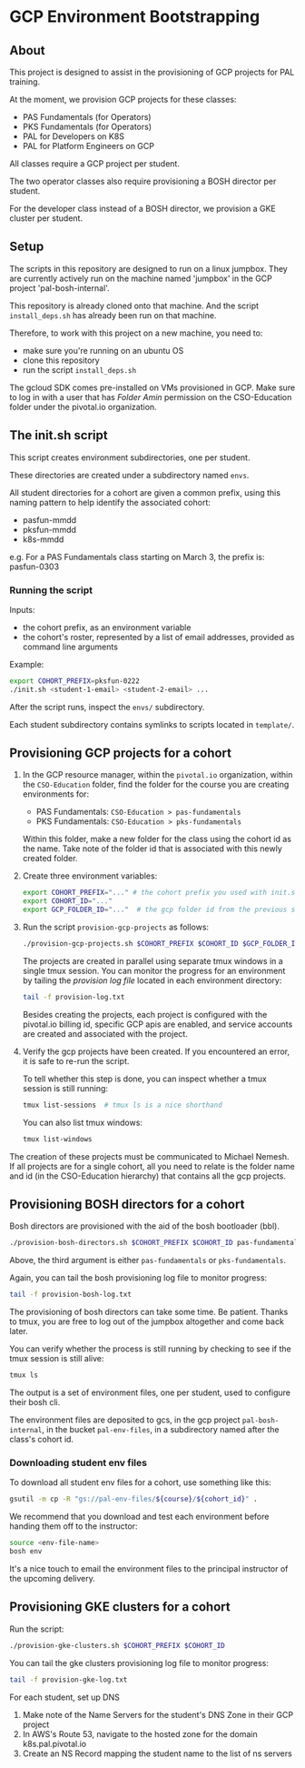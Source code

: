 
# GCP Environment Bootstrapping

## About
This project is designed to assist in the provisioning of GCP projects for PAL training.

At the moment, we provision GCP projects for these classes:

- PAS Fundamentals (for Operators)
- PKS Fundamentals (for Operators)
- PAL for Developers on K8S
- PAL for Platform Engineers on GCP

All classes require a GCP project per student.

The two operator classes also require provisioning a BOSH director per student.

For the developer class instead of a BOSH director, we provision a GKE cluster per student.

## Setup

The scripts in this repository are designed to run on a  linux jumpbox.
They are currently actively run on the machine named 'jumpbox' in the GCP project 'pal-bosh-internal'.

This repository is already cloned onto that machine.
And the script `install_deps.sh` has already been run on that machine.

Therefore, to work with this project on a new machine, you need to:

- make sure you're running on an ubuntu OS
- clone this repository
- run the script `install_deps.sh`

The gcloud SDK comes pre-installed on VMs provisioned in GCP.
Make sure to log in with a user that has _Folder Amin_ permission
on the CSO-Education folder under the pivotal.io organization.

## The init.sh script

This script creates environment subdirectories, one per student.

These directories are created under a subdirectory named `envs`.

All student directories for a cohort are given a common prefix,
using this naming pattern to help identify the associated cohort:

- pasfun-mmdd
- pksfun-mmdd
- k8s-mmdd

e.g. For a PAS Fundamentals class starting on March 3, the prefix is: pasfun-0303

### Running the script

Inputs:

- the cohort prefix, as an environment variable
- the cohort's roster, represented by a list of email addresses, provided as command line arguments

Example:

```bash
export COHORT_PREFIX=pksfun-0222
./init.sh <student-1-email> <student-2-email> ...
```

After the script runs, inspect the `envs/` subdirectory.

Each student subdirectory contains symlinks to scripts located in `template/`.

## Provisioning GCP projects for a cohort

1. In the GCP resource manager, within the `pivotal.io` organization,
   within the `CSO-Education` folder, find the folder for the course you
   are creating environments for:

   - PAS Fundamentals: `CSO-Education > pas-fundamentals`
   - PKS Fundamentals: `CSO-Education > pks-fundamentals`

   Within this folder, make a new folder for the class using the cohort
   id as the name. Take note of the folder id that is associated with
   this newly created folder.

1. Create three environment variables:

    ```bash
    export COHORT_PREFIX="..." # the cohort prefix you used with init.sh earlier
    export COHORT_ID="..."
    export GCP_FOLDER_ID="..."  # the gcp folder id from the previous step
    ```

1. Run the script `provision-gcp-projects` as follows:

    ```bash
    ./provision-gcp-projects.sh $COHORT_PREFIX $COHORT_ID $GCP_FOLDER_ID
    ```

    The projects are created in parallel using separate tmux windows in a single tmux session.
    You can monitor the progress for an environment by tailing the _provision log file_ located
    in each environment directory:

    ```bash
    tail -f provision-log.txt
    ```

    Besides creating the projects, each project is configured with the pivotal.io
    billing id, specific GCP apis are enabled, and service accounts are created
    and associated with the project.

1. Verify the gcp projects have been created.
   If you encountered an error, it is safe to re-run the script.

   To tell whether this step is done, you can inspect whether a tmux session
   is still running:

   ```bash
   tmux list-sessions  # tmux ls is a nice shorthand
   ```

   You can also list tmux windows:

   ```bash
   tmux list-windows
   ```

The creation of these projects must be communicated to Michael Nemesh.
If all projects are for a single cohort, all you need to relate is the folder name and id
(in the CSO-Education hierarchy) that contains all the gcp projects.

## Provisioning BOSH directors for a cohort

Bosh directors are provisioned with the aid of the bosh bootloader (bbl).

```bash
./provision-bosh-directors.sh $COHORT_PREFIX $COHORT_ID pas-fundamentals|pks-fundamentals
```

Above, the third argument is either `pas-fundamentals` or `pks-fundamentals`.

Again, you can tail the bosh provisioning log file to monitor progress:

```bash
tail -f provision-bosh-log.txt
```

The provisioning of bosh directors can take some time.
Be patient.
Thanks to tmux, you are free to log out of the jumpbox altogether and come back later.

You can verify whether the process is still running by checking to see if the tmux session is still alive:

```bash
tmux ls
```

The output is a set of environment files, one per student, used to configure their bosh cli.

The environment files are deposited to gcs, in the gcp project `pal-bosh-internal`,
in the bucket `pal-env-files`, in a subdirectory named after the class's cohort id.

### Downloading student env files

To download all student env files for a cohort, use something like this:

```bash
gsutil -m cp -R "gs://pal-env-files/${course}/${cohort_id}" .
```

We recommend that you download and test each environment before handing them off to the
instructor:

```bash
source <env-file-name>
bosh env
```

It's a nice touch to email the environment files to the principal instructor
of the upcoming delivery.

## Provisioning GKE clusters for a cohort

Run the script:

```bash
./provision-gke-clusters.sh $COHORT_PREFIX $COHORT_ID
```

You can tail the gke clusters provisioning log file to monitor progress:

```bash
tail -f provision-gke-log.txt
```

For each student, set up DNS

1. Make note of the Name Servers for the student's DNS Zone in their GCP project
1. In AWS's Route 53, navigate to the hosted zone for the domain k8s.pal.pivotal.io
1. Create an NS Record mapping the student name to the list of ns servers
